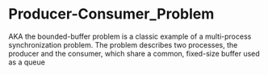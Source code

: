 # Producer-Consumer_Problem
AKA the bounded-buffer problem is a classic example of a multi-process synchronization problem. The problem describes two processes, the producer and the consumer, which share a common, fixed-size buffer used as a queue
